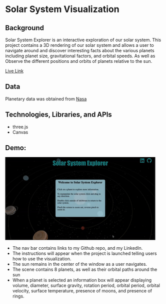 # Solar System Visualization

## Background
Solar System Explorer is an interactive exploration of our solar system. This project contains a 3D rendering of our solar system and allows a user to navigate around and discover interesting facts about the various planets including planet size, gravitational factors, and orbital speeds. As well as Observe the different positions and orbits of planets relative to the sun.

[Live Link](https://leahseyoum.github.io/solar-system-visualization/)


## Data
Planetary data was obtained from [Nasa](https://solarsystem.nasa.gov/)


## Technologies, Libraries, and APIs
- three.js
- Canvas

## Demo:
![project-demo](giphy2.gif)


* The nav bar contains links to my Github repo, and my LinkedIn.
* The instructions will appear when the project is launched telling users how to use the visualization.
* The sun remains in the center of the window as a user navigates.
* The scene contains 8 planets, as well as their orbital paths around the sun
* When a planet is selected an information box will appear displaying volume, diameter, surface gravity, rotation period, orbital period, orbital velocity, surface temperature, presence of moons, and presence of rings.

